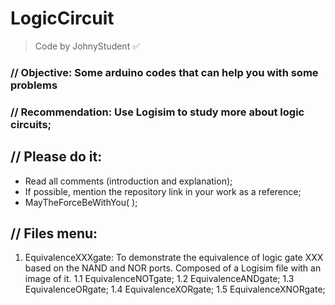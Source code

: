 # LogicCircuit
> Code by JohnyStudent :white_check_mark:
### // Objective: Some arduino codes that can help you with some problems
### // Recommendation: Use Logisim to study more about logic circuits;
## // Please do it:
  - Read all comments (introduction and explanation);
  - If possible, mention the repository link in your work as a reference;
  - MayTheForceBeWithYou( );

## // Files menu:
  1. EquivalenceXXXgate: To demonstrate the equivalence of logic gate XXX based on the NAND and NOR ports. Composed of a Logisim file with an image of it.
    1.1 EquivalenceNOTgate;
    1.2 EquivalenceANDgate;
    1.3 EquivalenceORgate;
    1.4 EquivalenceXORgate;
    1.5 EquivalenceXNORgate;
